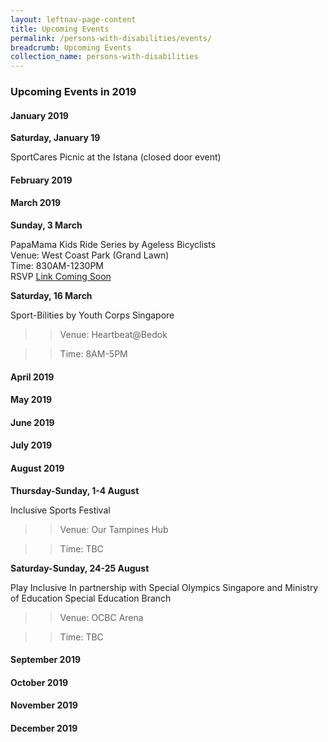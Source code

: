 ```yaml
---
layout: leftnav-page-content
title: Upcoming Events
permalink: /persons-with-disabilities/events/
breadcrumb: Upcoming Events
collection_name: persons-with-disabilities
---
```


### Upcoming Events in 2019

#### January 2019

**Saturday, January 19**

SportCares Picnic at the Istana (closed door event)

#### February 2019

#### March 2019

**Sunday, 3 March**

PapaMama Kids Ride Series by Ageless Bicyclists
<BR>Venue: West Coast Park (Grand Lawn)
<BR>Time: 830AM-1230PM
<BR>RSVP [Link Coming Soon](http://www.rsvplink.com)

**Saturday, 16 March**

Sport-Bilities by Youth Corps Singapore

>> Venue: Heartbeat@Bedok

>> Time: 8AM-5PM

#### April 2019

#### May 2019

#### June 2019

#### July 2019

#### August 2019

**Thursday-Sunday, 1-4 August**

Inclusive Sports Festival

>> Venue: Our Tampines Hub

>> Time: TBC

**Saturday-Sunday, 24-25 August**

Play Inclusive
In partnership with Special Olympics Singapore and Ministry of Education Special Education Branch

>> Venue: OCBC Arena

>> Time: TBC

#### September 2019

#### October 2019

#### November 2019

#### December 2019
